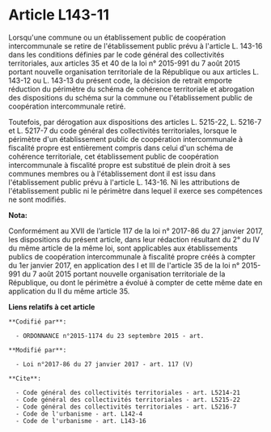 # Article L143-11

Lorsqu'une commune ou un établissement public de coopération intercommunale se retire de l'établissement public prévu à
l'article L. 143-16 dans les conditions définies par le code général des collectivités territoriales, aux articles 35 et 40
de la loi n° 2015-991 du 7 août 2015 portant  nouvelle organisation territoriale de la République ou aux articles L.  143-12
ou L. 143-13 du présent code, la décision de retrait emporte réduction du périmètre du schéma de cohérence territoriale et
abrogation des dispositions du schéma sur la commune ou l'établissement public de coopération intercommunale retiré. 

Toutefois, par dérogation aux dispositions des articles L. 5215-22, L. 5216-7 et L. 5217-7 du code général des collectivités
territoriales, lorsque le périmètre d'un établissement public de coopération intercommunale à fiscalité propre est
entièrement compris dans celui d'un schéma de cohérence territoriale, cet établissement public de coopération intercommunale
à fiscalité propre est substitué de plein droit à ses communes membres ou à l'établissement dont il est issu dans
l'établissement public prévu à l'article L. 143-16. Ni les attributions de l'établissement public ni le périmètre dans lequel
il exerce ses compétences ne sont modifiés.

**Nota:**

Conformément au XVII de l’article 117 de la loi n° 2017-86 du 27 janvier 2017, les dispositions du présent article, dans leur
rédaction résultant du 2° du IV du même article de la même loi, sont applicables aux établissements publics de coopération
intercommunale à fiscalité propre créés à compter du 1er janvier 2017, en application des I et III de l'article 35 de la loi
n° 2015-991 du 7 août 2015 portant nouvelle organisation territoriale de la République, ou dont le périmètre a évolué à
compter de cette même date en application du II du même article 35.

**Liens relatifs à cet article**

	**Codifié par**:

	  - ORDONNANCE n°2015-1174 du 23 septembre 2015 - art.

	**Modifié par**:

	  - Loi n°2017-86 du 27 janvier 2017 - art. 117 (V)

	**Cite**:

	  - Code général des collectivités territoriales - art. L5214-21
	  - Code général des collectivités territoriales - art. L5215-22
	  - Code général des collectivités territoriales - art. L5216-7
	  - Code de l'urbanisme - art. L142-4
	  - Code de l'urbanisme - art. L143-16
